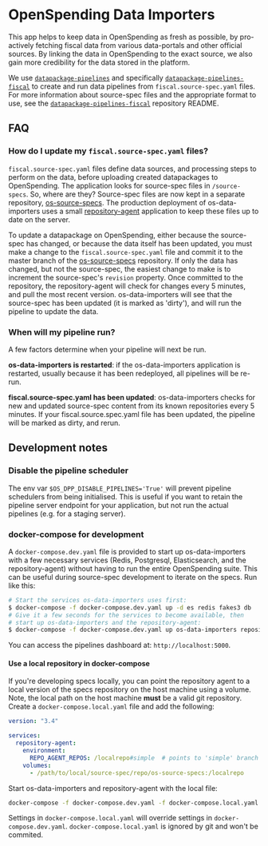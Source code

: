 # OpenSpending Data Importers

This app helps to keep data in OpenSpending as fresh as possible, by pro-actively fetching fiscal data from various data-portals and other official sources. By linking the data in OpenSpending to the exact source, we also gain more credibility for the data stored in the platform.

We use [`datapackage-pipelines`](https://github.com/frictionlessdata/datapackage-pipelines) and specifically [`datapackage-pipelines-fiscal`](https://github.com/openspending/datapackage-pipelines-fiscal) to create and run data pipelines from `fiscal.source-spec.yaml` files. For more information about source-spec files and the appropriate format to use, see the [`datapackage-pipelines-fiscal`](https://github.com/openspending/datapackage-pipelines-fiscal) repository README.

## FAQ

### How do I update my `fiscal.source-spec.yaml` files?

`fiscal.source-spec.yaml` files define data sources, and processing steps to perform on the data, before uploading created datapackages to OpenSpending. The application looks for source-spec files in `/source-specs`. So, where are they? Source-spec files are now kept in a separate repository, [os-source-specs](https://github.com/openspending/os-source-specs). The production deployment of os-data-importers uses a small [repository-agent](https://github.com/openspending/repository-agent) application to keep these files up to date on the server.

To update a datapackage on OpenSpending, either because the source-spec has changed, or because the data itself has been updated, you must make a change to the `fiscal.source-spec.yaml` file and commit it to the master branch of the [os-source-specs](https://github.com/openspending/os-source-specs) repository. If only the data has changed, but not the source-spec, the easiest change to make is to increment the source-spec's `revision` property. Once committed to the repository, the repository-agent will check for changes every 5 minutes, and pull the most recent version. os-data-importers will see that the source-spec has been updated (it is marked as 'dirty'), and will run the pipeline to update the data.

### When will my pipeline run?

A few factors determine when your pipeline will next be run.

**os-data-importers is restarted**: if the os-data-importers application is restarted, usually because it has been redeployed, all pipelines will be re-run.

**fiscal.source-spec.yaml has been updated**: os-data-importers checks for new and updated source-spec content from its known repositories every 5 minutes. If your fiscal.source.spec.yaml file has been updated, the pipeline will be marked as dirty, and rerun.

<!--::TODO:: **on your schedule**: if you fiscal.source-spec.yaml file has a schedule (cron) defined, your pipeline will be rerun according to the schedule. This ensures your data is up to date, even if your fiscal.source-spec.yaml hasn't changed.-->

## Development notes

### Disable the pipeline scheduler

The env var `$OS_DPP_DISABLE_PIPELINES='True'` will prevent pipeline schedulers from being initialised. This is useful if you want to retain the pipeline server endpoint for your application, but not run the actual pipelines (e.g. for a staging server).

### docker-compose for development

A `docker-compose.dev.yaml` file is provided to start up os-data-importers with a few necessary services (Redis, Postgresql, Elasticsearch, and the repository-agent) without having to run the entire OpenSpending suite. This can be useful during source-spec development to iterate on the specs. Run like this:

```sh
# Start the services os-data-importers uses first:
$ docker-compose -f docker-compose.dev.yaml up -d es redis fakes3 db
# Give it a few seconds for the services to become available, then
# start up os-data-importers and the repository-agent:
$ docker-compose -f docker-compose.dev.yaml up os-data-importers repository-agent
```

You can access the pipelines dashboard at: `http://localhost:5000`.

#### Use a local repository in docker-compose

If you're developing specs locally, you can point the repository agent to a local version of the specs repository on the host machine using a volume. Note, the local path on the host machine **must** be a valid git repository. Create a `docker-compose.local.yaml` file and add the following:

```yaml
version: "3.4"

services:
  repository-agent:
    environment:
      REPO_AGENT_REPOS: /localrepo#simple  # points to 'simple' branch of local repo
    volumes:
      - /path/to/local/source-spec/repo/os-source-specs:/localrepo
```

Start os-data-importers and repository-agent with the local file:

```sh
docker-compose -f docker-compose.dev.yaml -f docker-compose.local.yaml up os-data-importers repository-agent
```

Settings in `docker-compose.local.yaml` will override settings in `docker-compose.dev.yaml`. `docker-compose.local.yaml` is ignored by git and won't be commited.
